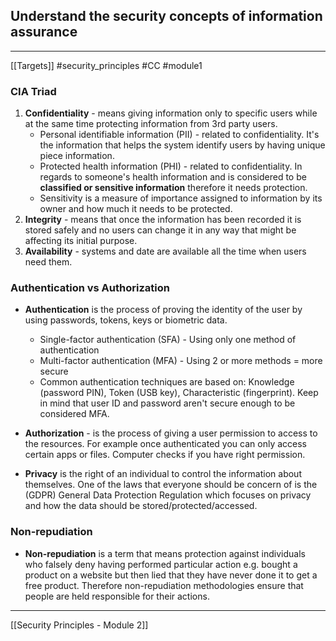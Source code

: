 ## Understand the security concepts of  information assurance 
---
[[Targets]] 
#security_principles #CC #module1

### CIA Triad

1. **Confidentiality** - means giving information only to specific users while at the same time protecting information from 3rd party users.
	- Personal identifiable information (PII) - related to confidentiality. It's the information that helps the system identify users by having unique piece information.
	- Protected health information (PHI) - related to confidentiality. In regards to someone's health information and is considered to be **classified or sensitive information** therefore it needs protection.
	- Sensitivity is a measure of importance assigned to information by its owner and how much it needs to be protected.
2. **Integrity** - means that once the information has been recorded it is stored safely and no users can change it in any way that might be affecting its initial purpose.
3.  **Availability** - systems and date are available all the time when users need them.


### Authentication vs Authorization

 - **Authentication** is the process of proving the identity of the user by using passwords, tokens, keys or biometric data.
	 - Single-factor authentication (SFA) - Using only one method of authentication
	 - Multi-factor authentication (MFA) - Using 2 or more methods = more secure
	 - Common authentication techniques are based on:  Knowledge (password PIN), Token (USB key), Characteristic (fingerprint). Keep in mind that user ID and password aren't secure enough to be considered MFA.
- **Authorization** - is the process of giving a user permission to access to the resources. For example once authenticated you can only access certain apps or files. Computer checks if you have right permission. 


- **Privacy** is the right of an individual to control the information about themselves. One of the laws that everyone should be concern of is the (GDPR) General Data Protection Regulation which focuses on privacy and how the data should be stored/protected/accessed.


### Non-repudiation

- **Non-repudiation** is a term that means protection against individuals who falsely deny having performed particular action e.g. bought a product on a website but then lied that they have never done it to get a free product. Therefore non-repudiation methodologies ensure that people are held responsible for their actions.

----
[[Security Principles - Module 2]]
